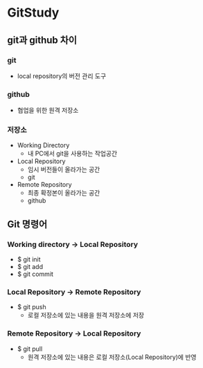 # GitStudy

## git과 github 차이

### git
- local repository의 버전 관리 도구 
  
### github
- 협업을 위한 원격 저장소 

### 저장소
  - Working Directory 
     - 내 PC에서 git을 사용하는 작업공간
  - Local Repository 
    -  임시 버전들이 올라가는 공간 
    -  git
  - Remote Repository 
    -  최종 확정본이 올라가는 공간 
    -  github

## Git 명령어
### Working directory -> Local Repository
- $ git init
- $ git add
- $ git commit


### Local Repository -> Remote Repository
- $ git push
  - 로컬 저장소에 있는 내용을 원격 저장소에 저장

### Remote Repository -> Local Repository
- $ git pull
  - 원격 저장소에 있는 내용은 로컬 저장소(Local Repository)에 반영
